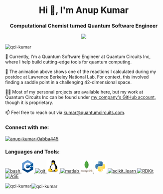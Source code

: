 <h1 align="center">Hi 👋, I'm Anup Kumar</h1> <h3 align="center">Computational Chemist turned Quantum Software Engineer</h3> <div align="center"> <img src="https://github.com/kumaranu/kumaranu/assets/17169648/ddd19add-77ac-45f9-af6e-4988ee69a001" width="300"> </div> <p align="left"> <img src="https://komarev.com/ghpvc/?username=qci-kumar&label=Profile%20views&color=0e75b6&style=flat" alt="qci-kumar" /> </p>
🔭 Currently, I'm a Quantum Software Engineer at Quantum Circuits Inc, where I help build cutting-edge tools for quantum computing.

🧪 The animation above shows one of the reactions I calculated during my postdoc at Lawrence Berkeley National Lab. For context, this involved finding a saddle point in a challenging 42-dimensional space.

👨‍💻 Most of my personal projects are available here, but my work at Quantum Circuits Inc can be found under [my company's GitHub account](https://github.com/qci-kumar), though it is proprietary.

📫 Feel free to reach out via kumar@quantumcircuits.com.

<h3 align="left">Connect with me:</h3> <p align="left"> <a href="https://linkedin.com/in/anup-kumar-0abba445" target="blank"><img align="center" src="https://raw.githubusercontent.com/rahuldkjain/github-profile-readme-generator/master/src/images/icons/Social/linked-in-alt.svg" alt="anup-kumar-0abba445" height="30" width="40" /></a> </p> <h3 align="left">Languages and Tools:</h3> <p align="left"> <a href="https://www.gnu.org/software/bash/" target="_blank" rel="noreferrer"> <img src="https://www.vectorlogo.zone/logos/gnu_bash/gnu_bash-icon.svg" alt="bash" width="40" height="40"/> </a> <a href="https://www.w3schools.com/cpp/" target="_blank" rel="noreferrer"> <img src="https://raw.githubusercontent.com/devicons/devicon/master/icons/cplusplus/cplusplus-original.svg" alt="cplusplus" width="40" height="40"/> </a> <a href="https://git-scm.com/" target="_blank" rel="noreferrer"> <img src="https://www.vectorlogo.zone/logos/git-scm/git-scm-icon.svg" alt="git" width="40" height="40"/> </a> <a href="https://www.linux.org/" target="_blank" rel="noreferrer"> <img src="https://raw.githubusercontent.com/devicons/devicon/master/icons/linux/linux-original.svg" alt="linux" width="40" height="40"/> </a> <a href="https://www.mathworks.com/" target="_blank" rel="noreferrer"> <img src="https://upload.wikimedia.org/wikipedia/commons/2/21/Matlab_Logo.png" alt="matlab" width="40" height="40"/> </a> <a href="https://www.mongodb.com/" target="_blank" rel="noreferrer"> <img src="https://raw.githubusercontent.com/devicons/devicon/master/icons/mongodb/mongodb-original-wordmark.svg" alt="mongodb" width="40" height="40"/> </a> <a href="https://www.python.org" target="_blank" rel="noreferrer"> <img src="https://raw.githubusercontent.com/devicons/devicon/master/icons/python/python-original.svg" alt="python" width="40" height="40"/> </a> <a href="https://scikit-learn.org/" target="_blank" rel="noreferrer"> <img src="https://upload.wikimedia.org/wikipedia/commons/0/05/Scikit_learn_logo_small.svg" alt="scikit_learn" width="40" height="40"/> </a> <a href="https://www.rdkit.org/" target="_blank" rel="noreferrer"> <img src="https://avatars.githubusercontent.com/u/2018047?s=280&v=4" alt="RDKit" width="40" height="40"/> </a> <a href="https://wiki.fysik.dtu.dk/ase/" target="_blank" rel="noreferrer"> <img src="https://gitlab.com/uploads/-/system/project/avatar/470007/ase256.png?width=48" alt="ASE" width="40" height="40"/> </a> </p> <p><img align="left" src="https://github-readme-stats.vercel.app/api/top-langs?username=qci-kumar&show_icons=true&locale=en&layout=compact" alt="qci-kumar" /></p> <p><img align="center" src="https://github-readme-streak-stats.herokuapp.com/?user=qci-kumar&" alt="qci-kumar" /></p>
